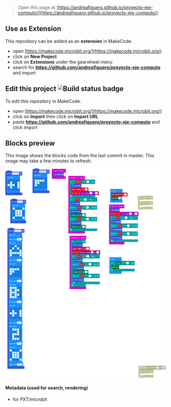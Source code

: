 
> Open this page at [https://andreafiguero.github.io/proyecto-eje-computo/](https://andreafiguero.github.io/proyecto-eje-computo/)

## Use as Extension

This repository can be added as an **extension** in MakeCode.

* open [https://makecode.microbit.org/](https://makecode.microbit.org/)
* click on **New Project**
* click on **Extensions** under the gearwheel menu
* search for **https://github.com/andreafiguero/proyecto-eje-computo** and import

## Edit this project ![Build status badge](https://github.com/andreafiguero/proyecto-eje-computo/workflows/MakeCode/badge.svg)

To edit this repository in MakeCode.

* open [https://makecode.microbit.org/](https://makecode.microbit.org/)
* click on **Import** then click on **Import URL**
* paste **https://github.com/andreafiguero/proyecto-eje-computo** and click import

## Blocks preview

This image shows the blocks code from the last commit in master.
This image may take a few minutes to refresh.

![A rendered view of the blocks](https://github.com/andreafiguero/proyecto-eje-computo/raw/master/.github/makecode/blocks.png)

#### Metadata (used for search, rendering)

* for PXT/microbit
<script src="https://makecode.com/gh-pages-embed.js"></script><script>makeCodeRender("{{ site.makecode.home_url }}", "{{ site.github.owner_name }}/{{ site.github.repository_name }}");</script>
